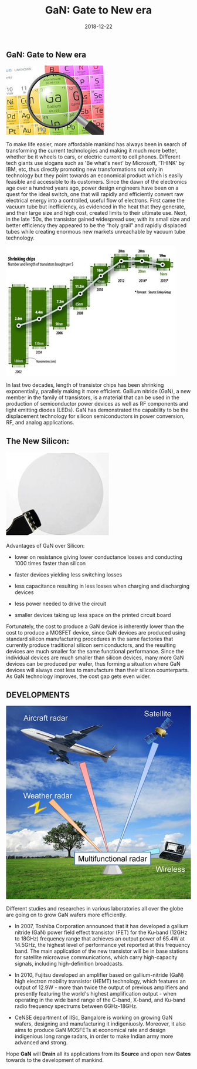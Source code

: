 ﻿---
layout: post
title: "GaN: Gate to New era"
author_github: techcrow
date: 2018-12-22
image: '/assets/img/'
description: ''
tags:
- galliumnitride
- GaN
- transistors
- wafers
- silicon
- newsilicon
- technology
categories:
- Diode
github_username: 'techcrow'
use_math: true
comments: false
---

## GaN: Gate to New era

![introduction](/blog/assets/img/GaN/1.jpg "Introduction")

To make life easier, more affordable mankind has always been in search of transforming the current technologies and making it much more better, whether be it wheels to cars, or electric current to cell phones. Different tech giants use slogans such as 'Be what's next' by Microsoft, 'THINK' by IBM, etc, thus directly promoting new transformations not only in technology but they point towards an economical product which is easily feasible and accessible to its customers. 
Since the dawn of the electronics age over a hundred years ago, power design engineers have been on a quest for the ideal switch, one that will rapidly and efficiently convert raw electrical energy into a controlled, useful flow of electrons.  First came the vacuum tube but inefficiency, as evidenced in the heat that they generate, and their large size and high cost, created limits to their ultimate use. Next, in the late ‘50s, the transistor gained widespread use; with its small size and better efficiency they appeared to be the “holy grail” and rapidly displaced tubes while creating enormous new markets unreachable by vacuum tube technology.

![Shrinking lengths of transistors](/blog/assets/img/GaN/2.jpg "Shrinking lengths of transistors")

In last two decades, length of transistor chips has been shrinking exponentially, parallely making it more efficient. Gallium nitride (GaN), a new member in the family of transistors, is a material that can be used in the production of semiconductor power devices as well as RF components and light emitting diodes (LEDs). GaN has demonstrated the capability to be the displacement technology for silicon semiconductors in power conversion, RF, and analog applications.


## The New Silicon:

![GaN wafer](/blog/assets/img/GaN/4.jpg "GaN wafer")

Advantages of GaN over Silicon:

- lower on resistance giving lower conductance losses and conducting 1000 times faster than silicon

- faster devices yielding less switching losses

- less capacitance resulting in less losses when charging and discharging devices

- less power needed to drive the circuit

- smaller devices taking up less space on the printed circuit board

Fortunately, the cost to produce a GaN device is inherently lower than the cost to produce a MOSFET device, since GaN devices are produced using standard silicon manufacturing procedures in the same factories that currently produce traditional silicon semiconductors, and the resulting devices are much smaller for the same functional performance. Since the individual devices are much smaller than silicon devices, many more GaN devices can be produced per wafer, thus forming a situation where GaN devices will always cost less to manufacture than their silicon counterparts. As GaN technology improves, the cost gap gets even wider.

## DEVELOPMENTS

![Functioning of radar](/blog/assets/img/GaN/3.jpg "Functioning of radar")

Different studies and researches in various laboratories all over the globe are going on to grow  GaN wafers more efficiently.

- In 2007, Toshiba Corporation announced that it has developed a gallium nitride (GaN) power field effect transistor (FET) for the Ku-band (12GHz to 18GHz) frequency range that achieves an output power of 65.4W at 14.5GHz, the highest level of performance yet reported at this frequency band. The main application of the new transistor will be in base stations for satellite microwave communications, which carry high-capacity signals, including high-definition broadcasts.

- In 2010, Fujitsu developed an amplifier based on gallium-nitride (GaN) high electron mobility transistor (HEMT) technology, which features an output of 12.9W - more than twice the output of previous amplifiers and presently featuring the world's highest amplification output - when operating in the wide band range of the C-band, X-band, and Ku-band radio frequency spectrums between 6GHz-18GHz.

- CeNSE department of IISc, Bangalore is working on growing GaN wafers, designing and manufacturing it indigeniuosly. Moreover, it also aims  to produce GaN MOSFETs at economical rate and design indigenious long range radars, in order to make Indian army more advanced and strong. 

Hope **GaN** will **Drain** all its applications from its **Source** and open new **Gates** towards to the development of mankind.
